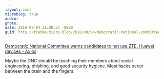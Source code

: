 ```yaml
---
layout: post
microblog: true
audio: 
photo: 
date: 2018-08-04 11:08:53 -0500
guid: http://frankm.micro.blog/2018/08/04/democratic-national-committee.html
---
```

[Democratic National Committee warns candidates to not use ZTE, Huawei devices - Axios](https://www.axios.com/dnc-warns-candidates-to-not-use-zte-huawei-devices-b9a9246c-1f26-42cb-8989-b2c307011750.html)

Maybe the DNC should be teaching their members about social engineering, phishing, and good security hygiene. Most hacks occur between the brain and the fingers. 
